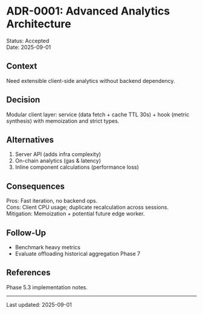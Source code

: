 # ADR-0001: Advanced Analytics Architecture

Status: Accepted  
Date: 2025-09-01

## Context

Need extensible client-side analytics without backend dependency.

## Decision

Modular client layer: service (data fetch + cache TTL 30s) + hook (metric synthesis) with memoization and strict types.

## Alternatives

1. Server API (adds infra complexity)  
1. On-chain analytics (gas & latency)  
1. Inline component calculations (performance loss)

## Consequences

Pros: Fast iteration, no backend ops.  
Cons: Client CPU usage; duplicate recalculation across sessions.  
Mitigation: Memoization + potential future edge worker.

## Follow-Up

- Benchmark heavy metrics
- Evaluate offloading historical aggregation Phase 7

## References

Phase 5.3 implementation notes.

---

Last updated: 2025-09-01
